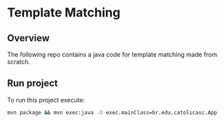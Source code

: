 # Template Matching

## Overview
The following repo contains a java code for template matching made from scratch.


## Run project
To run this project execute:
```bash
mvn package && mvn exec:java -D exec.mainClass=br.edu.catolicasc.App
```
